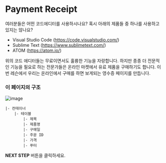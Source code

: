 # Payment Receipt

여러분들은 어떤 코드에디터를 사용하시나요? 혹시 아래의 제품들 중 하나를 사용하고 있지는 않나요?

* Visual Studio Code (https://code.visualstudio.com/)
* Sublime Text (https://www.sublimetext.com/)
* ATOM (https://atom.io/)

위의 코드 에디터들는 무료이면서도 훌륭한 기능을 자랑합니다. 하지만 종종 더 전문적인 기능을 필요로 하는 전문가들은 온라인 마켓에서 유료 제품을 구매하기도 합니다. 이번 레슨에서 우리는 온라인에서 구매를 하면 보게되는 영수증 페이지를 만듭니다.



### 이 페이지의 구조

![image](https://res.cloudinary.com/dyiqg9qhi/image/upload/v1532609841/wire/img-wire-04.jpg)

```
|- 컨테이너
    |- 테이블
        |- 제목
        |- 제품명
        |- 구매일
        |- 주문 ID
        |- 가격
        |- 푸터
```



**NEXT STEP** 버튼을 클릭하세요.